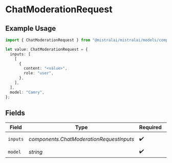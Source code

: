 # ChatModerationRequest

## Example Usage

```typescript
import { ChatModerationRequest } from "@mistralai/mistralai/models/components";

let value: ChatModerationRequest = {
  inputs: [
    [
      {
        content: "<value>",
        role: "user",
      },
    ],
  ],
  model: "Camry",
};
```

## Fields

| Field                                    | Type                                     | Required                                 | Description                              |
| ---------------------------------------- | ---------------------------------------- | ---------------------------------------- | ---------------------------------------- |
| `inputs`                                 | *components.ChatModerationRequestInputs* | :heavy_check_mark:                       | Chat to classify                         |
| `model`                                  | *string*                                 | :heavy_check_mark:                       | N/A                                      |
